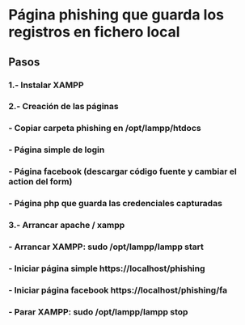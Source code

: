 # Página phishing que guarda los registros en fichero local

## Pasos

### 1.- Instalar XAMPP 
### 2.- Creación de las páginas
###     - Copiar carpeta phishing en /opt/lampp/htdocs
###     - Página simple de login
###     - Página facebook (descargar código fuente y cambiar el action del form)
###     - Página php que guarda las credenciales capturadas
###  3.- Arrancar apache / xampp
###     - Arrancar XAMPP: sudo /opt/lampp/lampp start 
###     - Iniciar página simple https://localhost/phishing
###     - Iniciar página facebook https://localhost/phishing/fa
###     - Parar XAMPP: sudo /opt/lampp/lampp stop 

